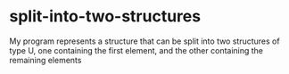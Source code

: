 # split-into-two-structures 
My program represents a structure that can be split into two structures of type U, one containing the first element, and the other containing the remaining elements
